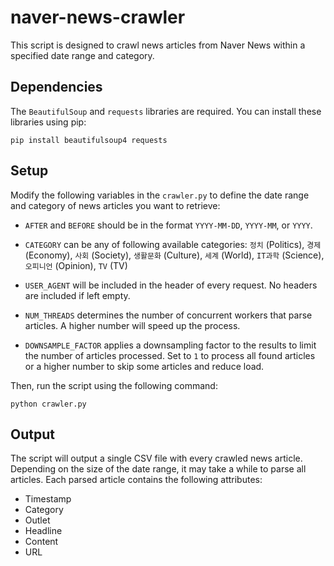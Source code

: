 # naver-news-crawler

This script is designed to crawl news articles from Naver News within a specified date range and category.

## Dependencies

The `BeautifulSoup` and `requests` libraries are required. You can install these libraries using pip:

```
pip install beautifulsoup4 requests
```

## Setup

Modify the following variables in the `crawler.py` to define the date range and category of news articles you want to retrieve:

- `AFTER` and `BEFORE` should be in the format `YYYY-MM-DD`, `YYYY-MM`, or `YYYY`.

- `CATEGORY` can be any of following available categories: `정치` (Politics), `경제` (Economy), `사회` (Society), `생활문화` (Culture), `세계` (World), `IT과학` (Science), `오피니언` (Opinion), `TV` (TV)

- `USER_AGENT` will be included in the header of every request. No headers are included if left empty.

- `NUM_THREADS` determines the number of concurrent workers that parse articles. A higher number will speed up the process.

- `DOWNSAMPLE_FACTOR` applies a downsampling factor to the results to limit the number of articles processed. Set to `1` to process all found articles or a higher number to skip some articles and reduce load.

Then, run the script using the following command:

```
python crawler.py
```

## Output

The script will output a single CSV file with every crawled news article. Depending on the size of the date range, it may take a while to parse all articles. Each parsed article contains the following attributes:

- Timestamp
- Category
- Outlet
- Headline
- Content
- URL
